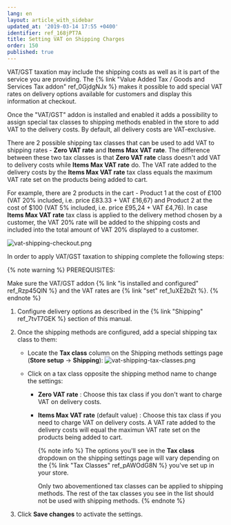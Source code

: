 ```yaml
---
lang: en
layout: article_with_sidebar
updated_at: '2019-03-14 17:55 +0400'
identifier: ref_168jPT7A
title: Setting VAT on Shipping Charges
order: 150
published: true
---
```

VAT/GST taxation may include the shipping costs as well as it is part of the service you are providing. The {% link "Value Added Tax / Goods and Services Tax  addon" ref_0GjdgNJx %} makes it possible to add special VAT rates on delivery options available for customers and display this information at checkout.

Once the "VAT/GST" addon is installed and enabled it adds a possibility to assign special tax classes to shipping methods enabled in the store to add VAT to the delivery costs. By default, all delivery costs are VAT-exclusive.

There are 2 possible shipping tax classes that can be used to add VAT to shipping rates - **Zero VAT rate** and **Items Max VAT rate**. The difference between these two tax classes is that **Zero VAT rate** class doesn't add VAT to delivery costs while **Items Max VAT rate** do. The VAT rate added to the delivery costs by the **Items Max VAT rate** tax class equals the maximum VAT rate set on the products being added to cart. 

For example, there are 2 products in the cart - Product 1 at the cost of £100 (VAT 20% included, i.e. price £83.33 + VAT £16,67) and Product 2 at the cost of $100 (VAT 5% included, i.e. price £95,24 + VAT £4,76). In case **Items Max VAT rate** tax class is applied to the delivery method chosen by a customer, the VAT 20% rate will be added to the shipping costs and included into the total amount of VAT 20% displayed to a customer.

![vat-shipping-checkout.png]({{site.baseurl}}/attachments/ref_168jPT7A/vat-shipping-checkout.png)


In order to apply VAT/GST taxation to shipping complete the following steps:

{% note warning %}
PREREQUISITES:

Make sure the VAT/GST addon {% link "is installed and configured" ref_Rzp45QlN %} and the VAT rates are {% link "set" ref_1uXE2bZt %}.
{% endnote %}

1. Configure delivery options as described in the {% link "Shipping" ref_7tvT7GEK %} section of this manual.

2. Once the shipping methods are configured, add a special shipping tax class to them:
   * Locate the **Tax class** column on the Shipping methods settings page (**Store setup** -> **Shipping**):
     ![vat-shipping-tax-classes.png]({{site.baseurl}}/attachments/ref_168jPT7A/vat-shipping-tax-classes.png)

   * Click on a tax class opposite the shipping method name to change the settings:
     * **Zero VAT rate** : Choose this tax class if you don't want to charge VAT on delivery costs.
     * **Items Max VAT rate** (default value) : Choose this tax class if you need to charge VAT on delivery costs. A VAT rate added to the delivery costs will equal the maximun VAT rate set on the products being added to cart. 
       
       {% note info %}
       The options you'll see in the **Tax class** dropdown on the shipping settings page will vary depending on the {% link "Tax Classes" ref_pAWOdG8N %} you've set up in your store. 
       
       Only two abovementioned tax classes can be applied to shipping methods. The rest of the tax classes you see in the list should not be used with shipping methods.
       {% endnote %}
 
 3. Click **Save changes** to activate the settings.

